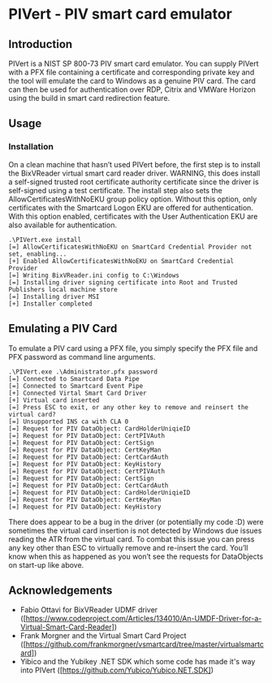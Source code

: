 # PIVert - PIV smart card emulator

## Introduction

PIVert is a NIST SP 800-73 PIV smart card emulator.  You can supply PIVert with a PFX file containing a certificate and corresponding private key and the tool will emulate the card to Windows as a genuine PIV card.  The card can then be used for authentication over RDP, Citrix and VMWare Horizon using the build in smart card redirection feature.

## Usage

### Installation

On a clean machine that hasn’t used PIVert before, the first step is to install the BixVReader virtual smart card reader driver.  WARNING, this does install a self-signed trusted root certificate authority certificate since the driver is self-signed using a test certificate.  The install step also sets the AllowCertificatesWithNoEKU group policy option.  Without this option, only certificates with the Smartcard Logon EKU are offered for authentication.  With this option enabled, certificates with the User Authentication EKU are also available for authentication.

```
.\PIVert.exe install
[=] AllowCertificatesWithNoEKU on SmartCard Credential Provider not set, enabling...
[+] Enabled AllowCertificatesWithNoEKU on SmartCard Credential Provider
[=] Writing BixVReader.ini config to C:\Windows
[=] Installing driver signing certificate into Root and Trusted Publishers local machine store
[=] Installing driver MSI
[+] Installer completed
```

## Emulating a PIV Card

To emulate a PIV card using a PFX file, you simply specify the PFX file and PFX password as command line arguments. 

```
.\PIVert.exe .\Administrator.pfx password
[=] Connected to Smartcard Data Pipe
[=] Connected to Smartcard Event Pipe
[+] Connected Virtal Smart Card Driver
[+] Virtual card inserted
[=] Press ESC to exit, or any other key to remove and reinsert the virtual card?
[=] Unsupported INS ca with CLA 0
[=] Request for PIV DataObject: CardHolderUniqieID
[=] Request for PIV DataObject: CertPIVAuth
[=] Request for PIV DataObject: CertSign
[=] Request for PIV DataObject: CertKeyMan
[=] Request for PIV DataObject: CertCardAuth
[=] Request for PIV DataObject: KeyHistory
[=] Request for PIV DataObject: CertPIVAuth
[=] Request for PIV DataObject: CertSign
[=] Request for PIV DataObject: CertCardAuth
[=] Request for PIV DataObject: CardHolderUniqieID
[=] Request for PIV DataObject: CertKeyMan
[=] Request for PIV DataObject: KeyHistory
```

There does appear to be a bug in the driver (or potentially my code :D) were sometimes the virtual card insertion is not detected by Windows due issues reading the ATR from the virtual card.  To combat this issue you can press any key other than ESC to virtually remove and re-insert the card.  You’ll know when this as happened as you won’t see the requests for DataObjects on start-up like above.

## Acknowledgements

* Fabio Ottavi for BixVReader UDMF driver ([https://www.codeproject.com/Articles/134010/An-UMDF-Driver-for-a-Virtual-Smart-Card-Reader])
* Frank Morgner and the Virtual Smart Card Project ([https://github.com/frankmorgner/vsmartcard/tree/master/virtualsmartcard])
* Yibico and the Yubikey .NET SDK which some code has made it's way into PIVert ([https://github.com/Yubico/Yubico.NET.SDK])
